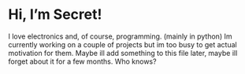<h1>Hi, I’m Secret!</h1>

I love electronics and, of course, programming. (mainly in python)
Im currently working on a couple of projects but im too busy to get actual motivation for them.
Maybe ill add something to this file later, maybe ill forget about it for a few months. Who knows?
